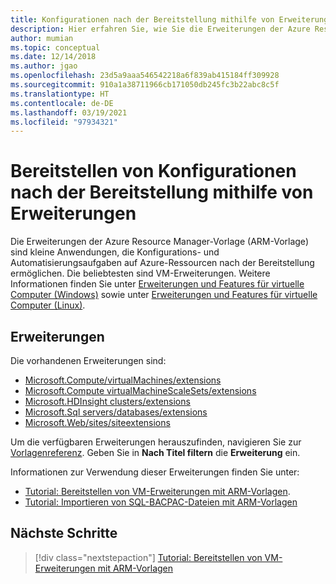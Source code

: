 ```yaml
---
title: Konfigurationen nach der Bereitstellung mithilfe von Erweiterungen
description: Hier erfahren Sie, wie Sie die Erweiterungen der Azure Resource Manager-Vorlage (ARM-Vorlage) verwenden, um Konfigurationen nach der Bereitstellung bereitzustellen.
author: mumian
ms.topic: conceptual
ms.date: 12/14/2018
ms.author: jgao
ms.openlocfilehash: 23d5a9aaa546542218a6f839ab415184ff309928
ms.sourcegitcommit: 910a1a38711966cb171050db245fc3b22abc8c5f
ms.translationtype: HT
ms.contentlocale: de-DE
ms.lasthandoff: 03/19/2021
ms.locfileid: "97934321"
---
```

# <a name="provide-post-deployment-configurations-by-using-extensions"></a>Bereitstellen von Konfigurationen nach der Bereitstellung mithilfe von Erweiterungen

Die Erweiterungen der Azure Resource Manager-Vorlage (ARM-Vorlage) sind kleine Anwendungen, die Konfigurations- und Automatisierungsaufgaben auf Azure-Ressourcen nach der Bereitstellung ermöglichen. Die beliebtesten sind VM-Erweiterungen. Weitere Informationen finden Sie unter [Erweiterungen und Features für virtuelle Computer (Windows)](../../virtual-machines/extensions/features-windows.md) sowie unter [Erweiterungen und Features für virtuelle Computer (Linux)](../../virtual-machines/extensions/features-linux.md).

## <a name="extensions"></a>Erweiterungen

Die vorhandenen Erweiterungen sind:

- [Microsoft.Compute/virtualMachines/extensions](/azure/templates/microsoft.compute/2018-10-01/virtualmachines/extensions)
- [Microsoft.Compute virtualMachineScaleSets/extensions](/azure/templates/microsoft.compute/2018-10-01/virtualmachinescalesets/extensions)
- [Microsoft.HDInsight clusters/extensions](/azure/templates/microsoft.hdinsight/2018-06-01-preview/clusters)
- [Microsoft.Sql servers/databases/extensions](/azure/templates/microsoft.sql/2014-04-01/servers/databases/extensions)
- [Microsoft.Web/sites/siteextensions](/azure/templates/microsoft.web/2016-08-01/sites/siteextensions)

Um die verfügbaren Erweiterungen herauszufinden, navigieren Sie zur [Vorlagenreferenz](/azure/templates/). Geben Sie in **Nach Titel filtern** die **Erweiterung** ein.

Informationen zur Verwendung dieser Erweiterungen finden Sie unter:

- [Tutorial: Bereitstellen von VM-Erweiterungen mit ARM-Vorlagen](template-tutorial-deploy-vm-extensions.md).
- [Tutorial: Importieren von SQL-BACPAC-Dateien mit ARM-Vorlagen](template-tutorial-deploy-sql-extensions-bacpac.md)

## <a name="next-steps"></a>Nächste Schritte

> [!div class="nextstepaction"]
> [Tutorial: Bereitstellen von VM-Erweiterungen mit ARM-Vorlagen](template-tutorial-deploy-vm-extensions.md)
